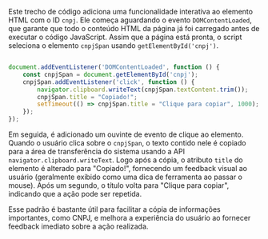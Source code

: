 Este trecho de código adiciona uma funcionalidade interativa ao elemento HTML com o ID `cnpj`. Ele começa aguardando o evento `DOMContentLoaded`, que garante que todo o conteúdo HTML da página já foi carregado antes de executar o código JavaScript. Assim que a página está pronta, o script seleciona o elemento `cnpjSpan` usando `getElementById('cnpj')`.

```js

document.addEventListener('DOMContentLoaded', function () {
    const cnpjSpan = document.getElementById('cnpj');
    cnpjSpan.addEventListener('click', function () {
        navigator.clipboard.writeText(cnpjSpan.textContent.trim());
        cnpjSpan.title = "Copiado!";
        setTimeout(() => cnpjSpan.title = "Clique para copiar", 1000);
    });
});

```

Em seguida, é adicionado um ouvinte de evento de clique ao elemento. Quando o usuário clica sobre o `cnpjSpan`, o texto contido nele é copiado para a área de transferência do sistema usando a API `navigator.clipboard.writeText`. Logo após a cópia, o atributo `title` do elemento é alterado para "Copiado!", fornecendo um feedback visual ao usuário (geralmente exibido como uma dica de ferramenta ao passar o mouse). Após um segundo, o título volta para "Clique para copiar", indicando que a ação pode ser repetida.

Esse padrão é bastante útil para facilitar a cópia de informações importantes, como CNPJ, e melhora a experiência do usuário ao fornecer feedback imediato sobre a ação realizada.